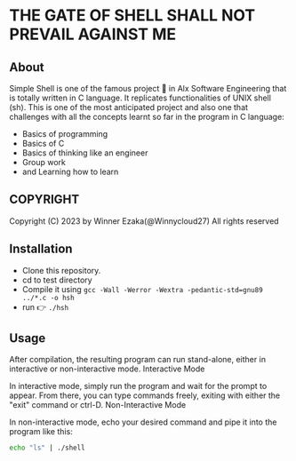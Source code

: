# THE GATE OF SHELL SHALL NOT PREVAIL AGAINST ME

## About

Simple Shell is one of the famous project :rocket: in Alx Software Engineering that is totally written in C language. It replicates functionalities of UNIX shell (sh). This is one of the most anticipated project and also one that challenges with all the concepts learnt so far in the program in C language:

- Basics of programming
- Basics of C
- Basics of thinking like an engineer
- Group work
- and Learning how to learn

## COPYRIGHT

Copyright (C) 2023 by Winner Ezaka(@Winnycloud27)
All rights reserved

## Installation

- Clone this repository.
- cd to test directory
- Compile it using `gcc -Wall -Werror -Wextra -pedantic-std=gnu89 ../*.c -o hsh`
- run :point_right: `./hsh`

## Usage

After compilation, the resulting program can run stand-alone, either in interactive or non-interactive mode.
Interactive Mode

In interactive mode, simply run the program and wait for the prompt to appear. From there, you can type commands freely, exiting with either the "exit" command or ctrl-D.
Non-Interactive Mode

In non-interactive mode, echo your desired command and pipe it into the program like this:

```sh
echo "ls" | ./shell
```
